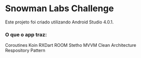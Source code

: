 Snowman Labs Challenge
===

Este projeto foi criado utilizando Android Studio 4.0.1.

### O que o app traz:

Coroutines
Koin 
RXDart
ROOM
Stetho
MVVM 
Clean Architecture 
Respository Pattern



